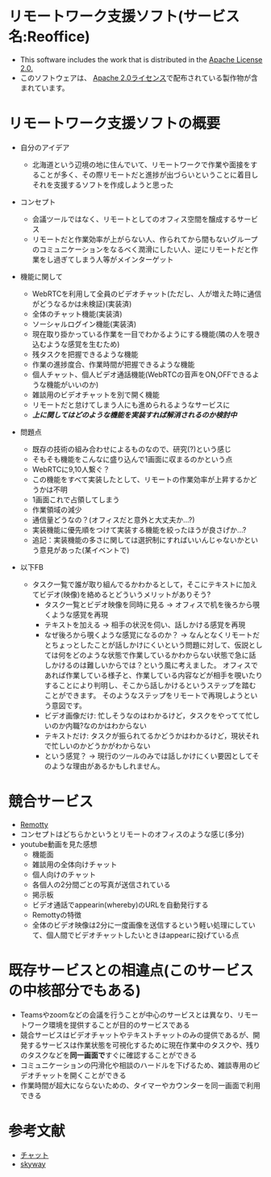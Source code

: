 # リモートワーク支援ソフト(サービス名:Reoffice)
- This software includes the work that is distributed in the [Apache License 2.0.](http://www.apache.org/licenses/LICENSE-2.0)
- このソフトウェアは、 [Apache 2.0ライセンス](http://www.apache.org/licenses/LICENSE-2.0)で配布されている製作物が含まれています。

# リモートワーク支援ソフトの概要

- 自分のアイデア
  - 北海道という辺境の地に住んでいて、リモートワークで作業や面接をすることが多く、その際リモートだと進捗が出づらいということに着目しそれを支援するソフトを作成しようと思った
- コンセプト
  - 会議ツールではなく、リモートとしてのオフィス空間を醸成するサービス
  - リモートだと作業効率が上がらない人、作られてから間もないグループのコミュニケーションをなるべく潤滑にしたい人、逆にリモートだと作業をし過ぎてしまう人等がメインターゲット
- 機能に関して
  - WebRTCを利用して全員のビデオチャット(ただし、人が増えた時に通信がどうなるかは未検証)(実装済)
  - 全体のチャット機能(実装済)
  - ソーシャルログイン機能(実装済)
  - 現在取り掛かっている作業を一目でわかるようにする機能(隣の人を覗き込むような感覚を生むため)
  - 残タスクを把握できるような機能
  - 作業の進捗度合、作業時間が把握できるような機能
  - 個人チャット、個人ビデオ通話機能(WebRTCの音声をON,OFFできるような機能がいいのか)
  - 雑談用のビデオチャットを別で開く機能
  - リモートだと怠けてしまう人にも進められるようなサービスに
  - ___上に関してはどのような機能を実装すれば解消されるのか検討中___

- 問題点
  - 既存の技術の組み合わせによるものなので、研究(?)という感じ
  - そもそも機能をこんなに盛り込んで1画面に収まるのかという点
  - WebRTCに9,10人繋ぐ？
  - この機能をすべて実装したとして、リモートの作業効率が上昇するかどうかは不明
  - 1画面これで占領してしまう
  - 作業領域の減少
  - 通信量どうなの？(オフィスだと意外と大丈夫か...?)
  - 実装機能に優先順をつけて実装する機能を絞ったほうが良さげか...?
  - 追記：実装機能の多さに関しては選択制にすればいいんじゃないかという意見があった(某イベントで)

- 以下FB
  - タスク一覧で誰が取り組んでるかわかるとして，そこにテキストに加えてビデオ(映像)を絡めるとどういうメリットがありそう?
    - タスク一覧とビデオ映像を同時に見る
    -> オフィスで机を後ろから覗くような感覚を再現
    - テキストを加える
    -> 相手の状況を伺い、話しかける感覚を再現
    - なぜ後ろから覗くような感覚になるのか？
    -> なんとなくリモートだとちょっとしたことが話しかけにくいという問題に対して、仮説としては何をどのような状態で作業しているかわからない状態で急に話しかけるのは難しいからでは？という風に考えました。
    オフィスであれば作業している様子と、作業している内容などが相手を覗いたりすることにより判明し、そこから話しかけるというステップを踏むことができます。
    そのようなステップをリモートで再現しようという意図です。
    - ビデオ画像だけ: 忙しそうなのはわかるけど，タスクをやってて忙しいのか内職?なのかはわからない
    - テキストだけ: タスクが振られてるかどうかはわかるけど，現状それで忙しいのかどうかがわからない
    - という感覚？
    -> 現行のツールのみでは話しかけにくい要因としてそのような理由があるかもしれません。

# 競合サービス

- [Remotty](https://www.remotty.net)
- コンセプトはどちらかというとリモートのオフィスのような感じ(多分)
- youtube動画を見た感想
  - 機能面
  - 雑談用の全体向けチャット
  - 個人向けのチャット
  - 各個人の2分間ごとの写真が送信されている
  - 掲示板
  - ビデオ通話でappearin(whereby)のURLを自動発行する
  - Remottyの特徴
  - 全体のビデオ映像は2分に一度画像を送信するという軽い処理にしていて、個人間でビデオチャットしたいときはappearに投げている点

# 既存サービスとの相違点(このサービスの中核部分でもある)

- Teamsやzoomなどの会議を行うことが中心のサービスとは異なり、リモートワーク環境を提供することが目的のサービスである
- 競合サービスはビデオチャットやテキストチャットのみの提供であるが、開発するサービスは作業状態を可視化するために現在作業中のタスクや、残りのタスクなどを**同一画面で**すぐに確認することができる
- コミュニケーションの円滑化や相談のハードルを下げるため、雑談専用のビデオチャットを開くことができる
- 作業時間が超大にならないための、タイマーやカウンターを同一画面で利用できる

# 参考文献

- [チャット](https://qiita.com/codomo_pro/items/9e651e8cffaa90681426)
- [skyway](https://qiita.com/yusuke84/items/54dce88f9e896903e64f)
